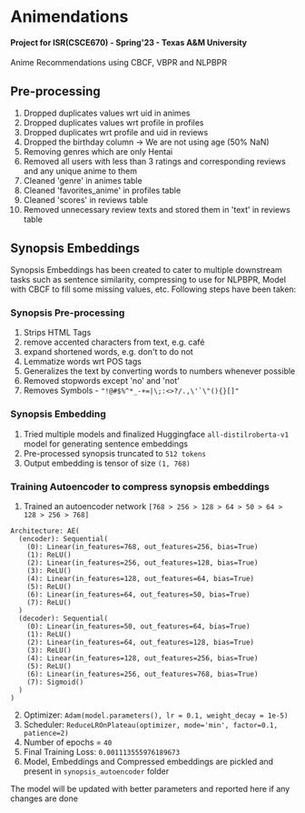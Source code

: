 # Animendations
#### Project for ISR(CSCE670) - Spring'23 - Texas A&M University 
Anime Recommendations using CBCF, VBPR and NLPBPR

## Pre-processing
1. Dropped duplicates values wrt uid in animes
2. Dropped duplicates values wrt profile in profiles
3. Dropped duplicates wrt profile and uid in reviews
4. Dropped the birthday column -> We are not using age (50% NaN)
5. Removing genres which are only Hentai
6. Removed all users with less than 3 ratings and corresponding reviews and any unique anime to them
7. Cleaned 'genre' in animes table
8. Cleaned 'favorites_anime' in profiles table
9. Cleaned 'scores' in reviews table
10. Removed unnecessary review texts and stored them in 'text' in reviews table

## Synopsis Embeddings
Synopsis Embeddings has been created to cater to multiple downstream tasks such as sentence similarity, compressing to use for NLPBPR, Model with CBCF to fill some missing values, etc. Following steps have been taken:

### Synopsis Pre-processing
1. Strips HTML Tags
2. remove accented characters from text, e.g. café
3. expand shortened words, e.g. don't to do not
4. Lemmatize words wrt POS tags
5. Generalizes the text by converting words to numbers whenever possible
6. Removed stopwords except 'no' and 'not'
7. Removes Symbols - ```"!@#$%^*_-+=|\;:<>?/.,\'`\"(){}[]"```

### Synopsis Embedding
1. Tried multiple models and finalized Huggingface ```all-distilroberta-v1``` model for generating sentence embeddings
2. Pre-processed synopsis truncated to ```512 tokens```
3. Output embedding is tensor of size ```(1, 768)```

### Training Autoencoder to compress synopsis embeddings
1. Trained an autoencoder network ```[768 > 256 > 128 > 64 > 50 > 64 > 128 > 256 > 768]```
```
Architecture: AE(
  (encoder): Sequential(
    (0): Linear(in_features=768, out_features=256, bias=True)
    (1): ReLU()
    (2): Linear(in_features=256, out_features=128, bias=True)
    (3): ReLU()
    (4): Linear(in_features=128, out_features=64, bias=True)
    (5): ReLU()
    (6): Linear(in_features=64, out_features=50, bias=True)
    (7): ReLU()
  )
  (decoder): Sequential(
    (0): Linear(in_features=50, out_features=64, bias=True)
    (1): ReLU()
    (2): Linear(in_features=64, out_features=128, bias=True)
    (3): ReLU()
    (4): Linear(in_features=128, out_features=256, bias=True)
    (5): ReLU()
    (6): Linear(in_features=256, out_features=768, bias=True)
    (7): Sigmoid()
  )
)
```
2. Optimizer: ```Adam(model.parameters(), lr = 0.1, weight_decay = 1e-5)```
3. Scheduler: ```ReduceLROnPlateau(optimizer, mode='min', factor=0.1, patience=2)```
4. Number of epochs = ```40```
5. Final Training Loss: ```0.001113555976189673```
6. Model, Embeddings and Compressed embeddings are pickled and present in ```synopsis_autoencoder``` folder

The model will be updated with better parameters and reported here if any changes are done
